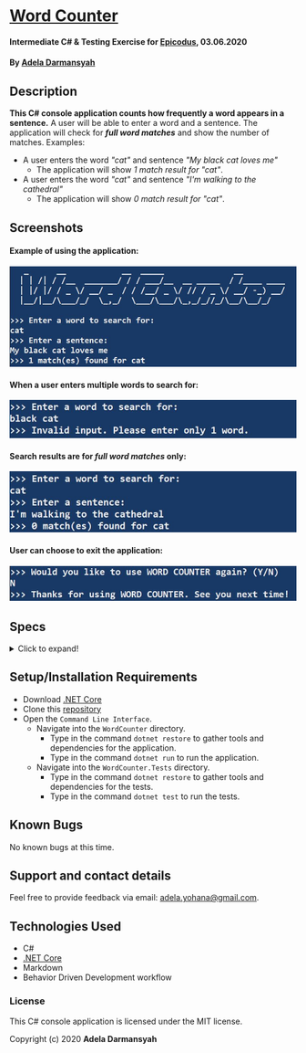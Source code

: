 # [Word Counter](https://github.com/ayohana/WordCounter.git/)

#### Intermediate C# & Testing Exercise for [Epicodus](https://www.epicodus.com/), 03.06.2020

#### By [**Adela Darmansyah**](https://ayohana.github.io/portfolio/)

## Description

**This C# console application counts how frequently a word appears in a sentence.** A user will be able to enter a word and a sentence. The application will check for **_full word matches_** and show the number of matches. Examples:
* A user enters the word _"cat"_ and sentence _"My black cat loves me"_
  - The application will show _1 match result for "cat"_.
* A user enters the word _"cat"_ and sentence _"I'm walking to the cathedral"_
  - The application will show _0 match result for "cat"_.

## Screenshots

#### Example of using the application:
![A screenshot of a dotnet run of the Word Counter](./img/RunApp.JPG/)

#### When a user enters multiple words to search for:
![A screenshot of an invalid word input](./img/InvalidInput.JPG/)

#### Search results are for _full word matches_ only:
![A screenshot of search results](./img/FullWordMatches.JPG/)

#### User can choose to exit the application:
![A screenshot of option to exit](./img/ExitApp.JPG/)

## Specs

<details>
  <summary>Click to expand!</summary>

| Spec | `Console` Input | `Console` Output |
| :-------------     | :------------- | :------------- |
| **Program Gathers and Stores User Input of Word to Search For** | cat | `Stored:` cat |
| **Program Gathers and Stores User Input of a Sentence** | My black cat loves me | `Stored:` My black cat loves me |
| **Program Checks if Sentence Contains Word** | cat, My black cat loves me | True |
| **Program Displays No Match Found if Sentence Does Not Contain the Word** | cat, My black dog loves me | 0 match for cat |
| **Program Finds the Word and Counts a Single Match** | cat, My black cat loves me | 1 match for cat |
| **Program Continues Search and Counts Multiple Matches** | cat, My black cat and my white cat love their toys more than me | 2 matches for cat |
| **Program Counts Full Word Matches Only** | cat, I'm walking to the cathedral | 0 match for cat |
| **Program Is Case Insensitive** | Cat, My black cAt loves me | 1 match for cat |
| **Program Returns Invalid Input if Word Input Consists of Multiple Words** | black cat | Invalid input. Please enter 1 word only. |
| **Program Returns Invalid Input if Word Input is Null or Empty** | `no input` | Invalid input. Please enter 1 word only. |

</details>

## Setup/Installation Requirements

* Download [.NET Core](https://dotnet.microsoft.com/download/dotnet-core/)
* Clone this [repository](https://github.com/ayohana/WordCounter.git/)
* Open the `Command Line Interface`.
  * Navigate into the `WordCounter` directory.
    * Type in the command `dotnet restore` to gather tools and dependencies for the application.
    * Type in the command `dotnet run` to run the application.
  * Navigate into the `WordCounter.Tests` directory.
    * Type in the command `dotnet restore` to gather tools and dependencies for the tests.
    * Type in the command `dotnet test` to run the tests. 

## Known Bugs

No known bugs at this time.

## Support and contact details

Feel free to provide feedback via email: adela.yohana@gmail.com.

## Technologies Used

* C#
* [.NET Core](https://dotnet.microsoft.com/download/dotnet-core/)
* Markdown
* Behavior Driven Development workflow

### License

This C# console application is licensed under the MIT license.

Copyright (c) 2020 **Adela Darmansyah**